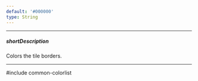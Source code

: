 ```yaml
---
default: '#000000'
type: String
---
```

---
##### shortDescription
Colors the tile borders.

---
#include common-colorlist